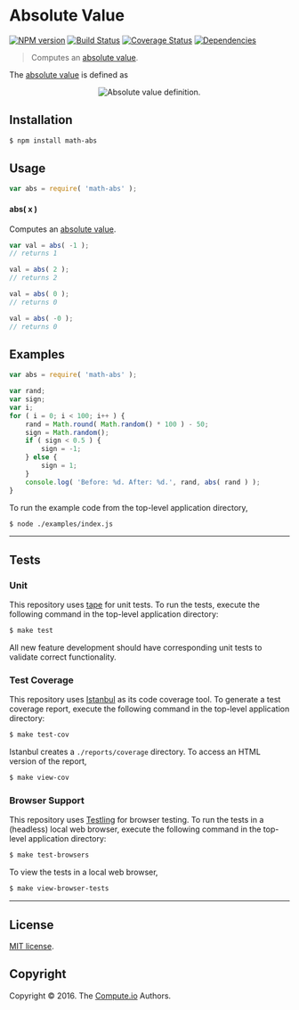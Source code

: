 Absolute Value
===
[![NPM version][npm-image]][npm-url] [![Build Status][build-image]][build-url] [![Coverage Status][coverage-image]][coverage-url] [![Dependencies][dependencies-image]][dependencies-url]

> Computes an [absolute value][absolute-value].

The [absolute value][absolute-value] is defined as

<div class="equation" align="center" data-raw-text="|x| = \begin{cases} x &amp; \textrm{if}\ x \geq 0 \\ -x &amp; \textrm{if}\ x < 0\end{cases}" data-equation="eq:absolute_value">
	<img src="https://cdn.rawgit.com/math-io/abs/ea1d4096f7300f593d29705b025c1f7bf47da1b5/docs/img/eqn.svg" alt="Absolute value definition.">
	<br>
</div>


## Installation

``` bash
$ npm install math-abs
```


## Usage

``` javascript
var abs = require( 'math-abs' );
```

#### abs( x )

Computes an [absolute value][absolute-value].

``` javascript
var val = abs( -1 );
// returns 1

val = abs( 2 );
// returns 2

val = abs( 0 );
// returns 0

val = abs( -0 );
// returns 0
```


## Examples

``` javascript
var abs = require( 'math-abs' );

var rand;
var sign;
var i;
for ( i = 0; i < 100; i++ ) {
	rand = Math.round( Math.random() * 100 ) - 50;
	sign = Math.random();
	if ( sign < 0.5 ) {
		sign = -1;
	} else {
		sign = 1;
	}
	console.log( 'Before: %d. After: %d.', rand, abs( rand ) );
}
```

To run the example code from the top-level application directory,

``` bash
$ node ./examples/index.js
```


---
## Tests

### Unit

This repository uses [tape][tape] for unit tests. To run the tests, execute the following command in the top-level application directory:

``` bash
$ make test
```

All new feature development should have corresponding unit tests to validate correct functionality.


### Test Coverage

This repository uses [Istanbul][istanbul] as its code coverage tool. To generate a test coverage report, execute the following command in the top-level application directory:

``` bash
$ make test-cov
```

Istanbul creates a `./reports/coverage` directory. To access an HTML version of the report,

``` bash
$ make view-cov
```


### Browser Support

This repository uses [Testling][testling] for browser testing. To run the tests in a (headless) local web browser, execute the following command in the top-level application directory:

``` bash
$ make test-browsers
```

To view the tests in a local web browser,

``` bash
$ make view-browser-tests
```

<!-- [![browser support][browsers-image]][browsers-url] -->


---
## License

[MIT license](http://opensource.org/licenses/MIT).


## Copyright

Copyright &copy; 2016. The [Compute.io][compute-io] Authors.


[npm-image]: http://img.shields.io/npm/v/math-abs.svg
[npm-url]: https://npmjs.org/package/math-abs

[build-image]: http://img.shields.io/travis/math-io/abs/master.svg
[build-url]: https://travis-ci.org/math-io/abs

[coverage-image]: https://img.shields.io/codecov/c/github/math-io/abs/master.svg
[coverage-url]: https://codecov.io/github/math-io/abs?branch=master

[dependencies-image]: http://img.shields.io/david/math-io/abs.svg
[dependencies-url]: https://david-dm.org/math-io/abs

[dev-dependencies-image]: http://img.shields.io/david/dev/math-io/abs.svg
[dev-dependencies-url]: https://david-dm.org/dev/math-io/abs

[github-issues-image]: http://img.shields.io/github/issues/math-io/abs.svg
[github-issues-url]: https://github.com/math-io/abs/issues

[tape]: https://github.com/substack/tape
[istanbul]: https://github.com/gotwarlost/istanbul
[testling]: https://ci.testling.com

[compute-io]: https://github.com/compute-io/
[absolute-value]: https://en.wikipedia.org/wiki/Absolute_value
